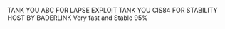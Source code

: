 TANK YOU ABC FOR LAPSE EXPLOIT 
TANK YOU CIS84 FOR STABILITY 
HOST BY BADERLINK
Very fast and Stable 95%

